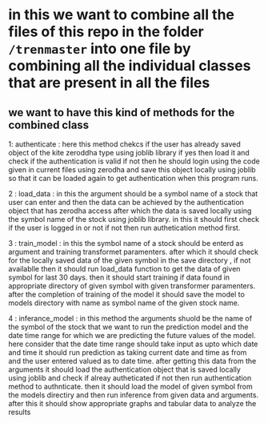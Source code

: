 # in this we want to combine all the files of this repo in the folder `/trenmaster` into one file by combining all the individual classes that are present in all the files

## we want to have this kind of methods for the combined class

1: authenticate : here this method chekcs if the user has already saved object of the kite zeroddha type using joblib library if yes then load it and check if the authentication is valid if not then he should login using the code given in current files using zerodha and save this object locally using joblib so that it can be loaded again to get authentication when this program runs.

2 : load_data : in this the argument should be a symbol name of a stock that user can enter and then the data can be achieved by the authentication object that has zerodha access after which the data is saved locally using the symbol name of the stock using joblib library. in this it should first check if the user is logged in or not if not then run authetication method first.

3 : train_model : in this the symbol name of a stock should be enterd as argument and training transformet paramenters. after which it should check for the locally saved data of the given symbol in the save directory , if not availablle then it should run load_data function to get the data of given symbol for last 30 days. then it should start training if data found in appropriate directory of given symbol with given transformer paramenters. after the completion of training of the model it should save the model to models directory with name as symbol name of the given stock name.

4 : inferance_model : in this method the arguments shuold be the name of the symbol of the stock that we want to run the prediction model and the date time range for which we are predicting the future values of the model. here consider that the date time range should take input as upto which date and time it should run prediction as taking current date and time as from and the user entered valued as to date time. after getting this data from the arguments it should load the authentication object that is saved locally using joblib and check if alreay autheticated if not then run authentication method to authnticate. then it should load the model of given symbol from the models directiry and then run inference from given data and arguments. after this it should show appropriate graphs and tabular data to analyze the results
